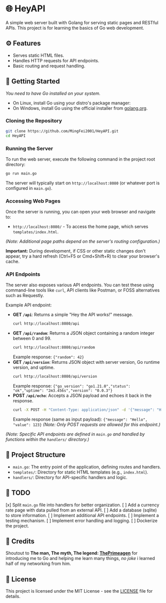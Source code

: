 # 🌐 HeyAPI

A simple web server built with Golang for serving static pages and RESTful APIs. This project is for learning the basics of Go web development.

## ⚙️ Features

*   Serves static HTML files.
*   Handles HTTP requests for API endpoints.
*   Basic routing and request handling.

## 🚀 Getting Started

*You need to have Go installed on your system.*

- On Linux, install Go using your distro's package manager:
- On Windows, install Go using the official installer from [golang.org](https://golang.org/dl/).

### Cloning the Repository

```bash
git clone https://github.com/MingFei2001/HeyAPI.git
cd HeyAPI
```

### Running the Server

To run the web server, execute the following command in the project root directory:

```bash
go run main.go
```

The server will typically start on `http://localhost:8080` (or whatever port is configured in `main.go`).

### Accessing Web Pages

Once the server is running, you can open your web browser and navigate to:

*   `http://localhost:8080/` - To access the home page, which serves `templates/index.html`.

*(Note: Additional page paths depend on the server's routing configuration.)*

**Important:** During development, if CSS or other static changes don't appear, try a hard refresh (Ctrl+F5 or Cmd+Shift+R) to clear your browser's cache.

### API Endpoints

The server also exposes various API endpoints. You can test these using command-line tools like `curl`, API clients like Postman, or FOSS alternatives such as Requestly.

Example API endpoint:

*   **GET `/api`**: Returns a simple "Hey the API works!" message.
    ```bash
    curl http://localhost:8080/api
    ```
*   **GET `/api/random`**: Returns a JSON object containing a random integer between 0 and 99.
    ```bash
    curl http://localhost:8080/api/random
    ```
    Example response: `{"random": 42}`
*   **GET `/api/version`**: Returns JSON object with server version, Go runtime version, and uptime.
    ```bash
    curl http://localhost:8080/api/version
    ```
    Example response: `{"go_version": "go1.21.0","status": "ok","uptime": "2m3.456s","version": "0.0.3"}`
*   **POST `/api/echo`**: Accepts a JSON payload and echoes it back in the response.
    ```bash
    curl -X POST -H "Content-Type: application/json" -d '{"message": "Hello", "value": 123}' http://localhost:8080/api/echo
    ```
    Example response (same as input payload): `{"message": "Hello", "value": 123}`
    *(Note: Only POST requests are allowed for this endpoint.)*

*(Note: Specific API endpoints are defined in `main.go` and handled by functions within the `handlers/` directory.)*

## 📂 Project Structure

*   `main.go`: The entry point of the application, defining routes and handlers.
*   `templates/`: Directory for static HTML templates (e.g., `index.html`).
*   `handlers/`: Directory for API-specific handlers and logic.

## 📝 TODO

[x]  Split `main.go` file into handlers for better organization.
[ ]  Add a currency rate page with data pulled from an external API.
[ ]  Add a database (sqlite) to store information.
[ ]  Implement additional API endpoints.
[ ]  Implement a testing mechanism.
[ ]  Implement error handling and logging.
[ ]  Dockerize the project.

## 📢 Credits
Shoutout to **The man, The myth, The legend: [ThePrimeagen](https://github.com/theprimeagen)** for introducing me to Go and helping me learn many things, *no joke* i learned half of my networking from him.

## 📄 License

This project is licensed under the MIT License - see the [LICENSE](LICENSE) file for details.
